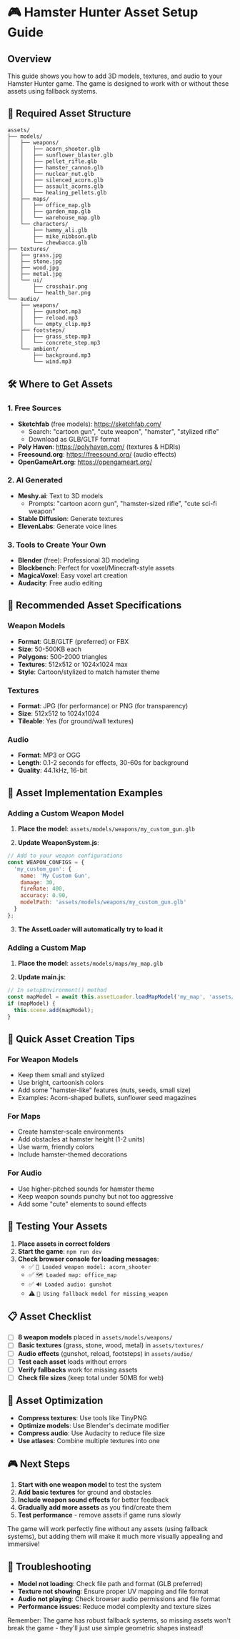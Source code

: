 # 🎮 Hamster Hunter Asset Setup Guide

## Overview
This guide shows you how to add 3D models, textures, and audio to your Hamster Hunter game. The game is designed to work with or without these assets using fallback systems.

## 📁 Required Asset Structure

```
assets/
├── models/
│   ├── weapons/
│   │   ├── acorn_shooter.glb
│   │   ├── sunflower_blaster.glb
│   │   ├── pellet_rifle.glb
│   │   ├── hamster_cannon.glb
│   │   ├── nuclear_nut.glb
│   │   ├── silenced_acorn.glb
│   │   ├── assault_acorns.glb
│   │   └── healing_pellets.glb
│   ├── maps/
│   │   ├── office_map.glb
│   │   ├── garden_map.glb
│   │   └── warehouse_map.glb
│   └── characters/
│       ├── hammy_ali.glb
│       ├── mike_nibbson.glb
│       └── chewbacca.glb
├── textures/
│   ├── grass.jpg
│   ├── stone.jpg
│   ├── wood.jpg
│   ├── metal.jpg
│   └── ui/
│       ├── crosshair.png
│       └── health_bar.png
└── audio/
    ├── weapons/
    │   ├── gunshot.mp3
    │   ├── reload.mp3
    │   └── empty_clip.mp3
    ├── footsteps/
    │   ├── grass_step.mp3
    │   └── concrete_step.mp3
    └── ambient/
        ├── background.mp3
        └── wind.mp3
```

## 🛠️ Where to Get Assets

### **1. Free Sources**
- **Sketchfab** (free models): https://sketchfab.com/
  - Search: "cartoon gun", "cute weapon", "hamster", "stylized rifle"
  - Download as GLB/GLTF format
- **Poly Haven**: https://polyhaven.com/ (textures & HDRIs)
- **Freesound.org**: https://freesound.org/ (audio effects)
- **OpenGameArt.org**: https://opengameart.org/

### **2. AI Generated**
- **Meshy.ai**: Text to 3D models
  - Prompts: "cartoon acorn gun", "hamster-sized rifle", "cute sci-fi weapon"
- **Stable Diffusion**: Generate textures
- **ElevenLabs**: Generate voice lines

### **3. Tools to Create Your Own**
- **Blender** (free): Professional 3D modeling
- **Blockbench**: Perfect for voxel/Minecraft-style assets
- **MagicaVoxel**: Easy voxel art creation
- **Audacity**: Free audio editing

## 🎯 Recommended Asset Specifications

### **Weapon Models**
- **Format**: GLB/GLTF (preferred) or FBX
- **Size**: 50-500KB each
- **Polygons**: 500-2000 triangles
- **Textures**: 512x512 or 1024x1024 max
- **Style**: Cartoon/stylized to match hamster theme

### **Textures**
- **Format**: JPG (for performance) or PNG (for transparency)
- **Size**: 512x512 to 1024x1024
- **Tileable**: Yes (for ground/wall textures)

### **Audio**
- **Format**: MP3 or OGG
- **Length**: 0.1-2 seconds for effects, 30-60s for background
- **Quality**: 44.1kHz, 16-bit

## 📝 Asset Implementation Examples

### **Adding a Custom Weapon Model**

1. **Place the model**: `assets/models/weapons/my_custom_gun.glb`

2. **Update WeaponSystem.js**:
```javascript
// Add to your weapon configurations
const WEAPON_CONFIGS = {
  'my_custom_gun': {
    name: 'My Custom Gun',
    damage: 30,
    fireRate: 400,
    accuracy: 0.90,
    modelPath: 'assets/models/weapons/my_custom_gun.glb'
  }
};
```

3. **The AssetLoader will automatically try to load it**

### **Adding a Custom Map**

1. **Place the model**: `assets/models/maps/my_map.glb`

2. **Update main.js**:
```javascript
// In setupEnvironment() method
const mapModel = await this.assetLoader.loadMapModel('my_map', 'assets/models/maps/my_map.glb');
if (mapModel) {
  this.scene.add(mapModel);
}
```

## 🎨 Quick Asset Creation Tips

### **For Weapon Models**
- Keep them small and stylized
- Use bright, cartoonish colors
- Add some "hamster-like" features (nuts, seeds, small size)
- Examples: Acorn-shaped bullets, sunflower seed magazines

### **For Maps**
- Create hamster-scale environments
- Add obstacles at hamster height (1-2 units)
- Use warm, friendly colors
- Include hamster-themed decorations

### **For Audio**
- Use higher-pitched sounds for hamster theme
- Keep weapon sounds punchy but not too aggressive
- Add some "cute" elements to sound effects

## 🚀 Testing Your Assets

1. **Place assets in correct folders**
2. **Start the game**: `npm run dev`
3. **Check browser console for loading messages**:
   - ✅ `🔫 Loaded weapon model: acorn_shooter`
   - ✅ `🗺️ Loaded map: office_map`
   - ✅ `🔊 Loaded audio: gunshot`
   - ⚠️ `🎯 Using fallback model for missing_weapon`

## 📋 Asset Checklist

- [ ] **8 weapon models** placed in `assets/models/weapons/`
- [ ] **Basic textures** (grass, stone, wood, metal) in `assets/textures/`
- [ ] **Audio effects** (gunshot, reload, footsteps) in `assets/audio/`
- [ ] **Test each asset** loads without errors
- [ ] **Verify fallbacks** work for missing assets
- [ ] **Check file sizes** (keep total under 50MB for web)

## 🎯 Asset Optimization

- **Compress textures**: Use tools like TinyPNG
- **Optimize models**: Use Blender's decimate modifier
- **Compress audio**: Use Audacity to reduce file size
- **Use atlases**: Combine multiple textures into one

## 🎮 Next Steps

1. **Start with one weapon model** to test the system
2. **Add basic textures** for ground and obstacles
3. **Include weapon sound effects** for better feedback
4. **Gradually add more assets** as you find/create them
5. **Test performance** - remove assets if game runs slowly

The game will work perfectly fine without any assets (using fallback systems), but adding them will make it much more visually appealing and immersive!

## 🔧 Troubleshooting

- **Model not loading**: Check file path and format (GLB preferred)
- **Texture not showing**: Ensure proper UV mapping and file format
- **Audio not playing**: Check browser audio permissions and file format
- **Performance issues**: Reduce model complexity and texture sizes

Remember: The game has robust fallback systems, so missing assets won't break the game - they'll just use simple geometric shapes instead! 